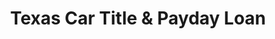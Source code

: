 ---
title: "Texas Car Title & Payday Loan"
url: /kyle/texas-car-title-und-payday-loan/
shop: Leiher
---